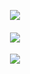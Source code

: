 <p align="center">
  <img src="https://i.postimg.cc/9fm8Y6Gd/tBsNnNO.png" />
</p>
<p align="center">
<div></div>

<h4 align="center">
  
[![](https://i.postimg.cc/k5cf7myb/Untitled62-20240828093155.png)](https://rentry.co/savor)
</h4>


<p align="center">
<img src="https://komarev.com/ghpvc/?username=sharkcase&color=000000&style=flat&label=‎♡‎&base=1875" />
